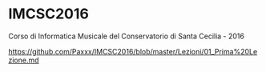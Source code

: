 # IMCSC2016
Corso di Informatica Musicale del Conservatorio di Santa Cecilia - 2016

<https://github.com/Paxxx/IMCSC2016/blob/master/Lezioni/01_Prima%20Lezione.md>
